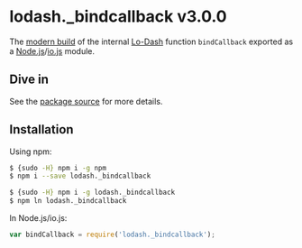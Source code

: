 # lodash._bindcallback v3.0.0

The [modern build](https://github.com/lodash/lodash/wiki/Build-Differences) of the internal [Lo-Dash](https://lodash.com/) function `bindCallback` exported as a [Node.js](http://nodejs.org/)/[io.js](https://iojs.org/) module.

## Dive in

See the [package source](https://github.com/lodash/lodash/blob/3.0.0-npm-packages/lodash._bindcallback/index.js) for more details.

## Installation

Using npm:

```bash
$ {sudo -H} npm i -g npm
$ npm i --save lodash._bindcallback

$ {sudo -H} npm i -g lodash._bindcallback
$ npm ln lodash._bindcallback
```

In Node.js/io.js:

```js
var bindCallback = require('lodash._bindcallback');
```
